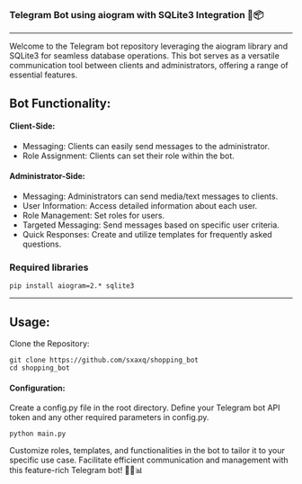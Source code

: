 ### Telegram Bot using aiogram with SQLite3 Integration 🤖📦
<hr>
Welcome to the Telegram bot repository leveraging the aiogram library and SQLite3 for seamless database operations. This bot serves as a versatile communication tool between clients and administrators, offering a range of essential features.

## Bot Functionality:
#### Client-Side:
- Messaging: Clients can easily send messages to the administrator.
- Role Assignment: Clients can set their role within the bot.

#### Administrator-Side:
- Messaging: Administrators can send media/text messages to clients.
- User Information: Access detailed information about each user.
- Role Management: Set roles for users.
- Targeted Messaging: Send messages based on specific user criteria.
- Quick Responses: Create and utilize templates for frequently asked questions.

### Required libraries
```
pip install aiogram=2.* sqlite3
```

<hr>

## Usage:

Clone the Repository:

```
git clone https://github.com/sxaxq/shopping_bot
cd shopping_bot
```

#### Configuration:

Create a config.py file in the root directory.
Define your Telegram bot API token and any other required parameters in config.py.

```
python main.py
```

Customize roles, templates, and functionalities in the bot to tailor it to your specific use case. Facilitate efficient communication and management with this feature-rich Telegram bot! 🚀💬📊
